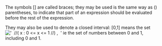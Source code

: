 The symbols [] are called braces; they may be used is the same way as ()
parentheses, to indicate that part of an expression should be evaluated
before the rest of the expression.

They may also be used to denote a closed interval: [0,1] means the set
!['  //( x : 0 \<= x \<= 1 //) ,  '](../dictionary/equation_images/2226.1..png)
ie the set of numbers between 0 and 1, including 0 and 1.
